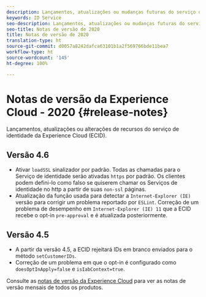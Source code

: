 ```yaml
---
description: Lançamentos, atualizações ou mudanças futuras do serviço de identidade da Experience Cloud.
keywords: ID Service
seo-description: Lançamentos, atualizações ou mudanças futuras do serviço de identidade da Experience Cloud.
seo-title: Notas de versão de 2020
title: Notas de versão de 2020
translation-type: ht
source-git-commit: d0057a8242dafca63101b1a2f569766bde11bea7
workflow-type: ht
source-wordcount: '145'
ht-degree: 100%

---
```



# Notas de versão da Experience Cloud - 2020 {#release-notes}

Lançamentos, atualizações ou alterações de recursos do serviço de identidade da Experience Cloud (ECID).

## Versão 4.6

* Ativar `loadSSL` sinalizador por padrão. Todas as chamadas para o Serviço de identidade serão ativadas `https` por padrão.  Os clientes podem defini-lo como falso se quiserem chamar os Serviços de identidade no http a partir de suas `non-ssl` páginas.
* Atualização da função usada para detectar a `Internet-Explorer (IE)` versão para corrigir um problema reportado por `ESLint`.
Correção de um problema de desempenho em `Internet-Explorer (IE) 11` que a ECID recebe o opt-in `pre-approval` e é atualizada posteriormente.

## Versão 4.5

* A partir da versão 4.5, a ECID rejeitará IDs em branco enviados para o método `setCustomerIDs`.
* Correção de um problema em que o opt-in é configurado como `doesOptInApply=false` e `isIabContext=true`.

Consulte as [notas de versão da Experience Cloud](https://docs.adobe.com/content/help/pt-BR/release-notes/experience-cloud/current.html) para ver as notas de versão mensais de todos os produtos.
